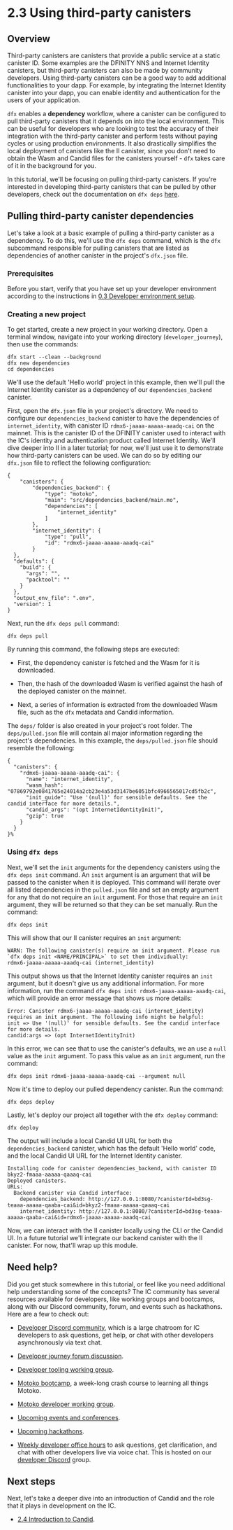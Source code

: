 # 2.3 Using third-party canisters

## Overview

Third-party canisters are canisters that provide a public service at a static canister ID. Some examples are the DFINITY NNS and Internet Identity canisters, but third-party canisters can also be made by community developers. Using third-party canisters can be a good way to add additional functionalities to your dapp. For example, by integrating the Internet Identity canister into your dapp, you can enable identity and authentication for the users of your application. 

`dfx` enables a **dependency** workflow, where a canister can be configured to pull third-party canisters that it depends on into the local environment. This can be useful for developers who are looking to test the accuracy of their integration with the third-party canister and perform tests without paying cycles or using production environments. It also drastically simplifies the local deployment of canisters like the II canister, since you don't need to obtain the Wasm and Candid files for the canisters yourself - `dfx` takes care of it in the background for you. 

In this tutorial, we'll be focusing on pulling third-party canisters. If you're interested in developing third-party canisters that can be pulled by other developers, check out the documentation on `dfx deps` [here](/docs/developer-docs/setup/pulling-canister-dependencies.md).

## Pulling third-party canister dependencies  

Let's take a look at a basic example of pulling a third-party canister as a dependency. To do this, we'll use the `dfx deps` command, which is the `dfx` subcommand responsible for pulling canisters that are listed as dependencies of another canister in the project's `dfx.json` file.

### Prerequisites

Before you start, verify that you have set up your developer environment according to the instructions in [0.3 Developer environment setup](../level-0/03-dev-env.md).

### Creating a new project

To get started, create a new project in your working directory. Open a terminal window, navigate into your working directory (`developer_journey`), then use the commands:

```
dfx start --clean --background
dfx new dependencies
cd dependencies
```

We'll use the default 'Hello world' project in this example, then we'll pull the Internet Identity canister as a dependency of our `dependencies_backend` canister. 

First, open the `dfx.json` file in your project's directory. We need to configure our `dependencies_backend` canister to have the dependencies of `internet_identity`, with canister ID `rdmx6-jaaaa-aaaaa-aaadq-cai` on the mainnet. This is the canister ID of the DFINITY canister used to interact with the IC's identity and authentication product called Internet Identity. We'll dive deeper into II in a later tutorial; for now, we'll just use it to demonstrate how third-party canisters can be used. We can do so by editing our `dfx.json` file to reflect the following configuration:

```
{
    "canisters": {
        "dependencies_backend": {
            "type": "motoko",
            "main": "src/dependencies_backend/main.mo",
            "dependencies": [
                "internet_identity"
            ]
        },
        "internet_identity": {
            "type": "pull",
            "id": "rdmx6-jaaaa-aaaaa-aaadq-cai"
        }
  },
  "defaults": {
    "build": {
      "args": "",
      "packtool": ""
    }
  },
  "output_env_file": ".env",
  "version": 1
}
```

Next, run the `dfx deps pull` command:

```
dfx deps pull
```

By running this command, the following steps are executed:

- First, the dependency canister is fetched and the Wasm for it is downloaded.

- Then, the hash of the downloaded Wasm is verified against the hash of the deployed canister on the mainnet. 

- Next, a series of information is extracted from the downloaded Wasm file, such as the `dfx` metadata and Candid information. 

The `deps/` folder is also created in your project's root folder. The `deps/pulled.json` file will contain all major information regarding the project's dependencies. In this example, the `deps/pulled.json` file should resemble the following:

```
{
  "canisters": {
    "rdmx6-jaaaa-aaaaa-aaadq-cai": {
      "name": "internet_identity",
      "wasm_hash": "07869792e0841765e24014a2cb23e4a53d3147be6051bfc4966565017cd5fb2c",
      "init_guide": "Use '(null)' for sensible defaults. See the candid interface for more details.",
      "candid_args": "(opt InternetIdentityInit)",
      "gzip": true
    }
  }
}%
```


### Using `dfx deps`

Next, we'll set the `init` arguments for the dependency canisters using the `dfx deps init` command. An `init` argument is an argument that will be passed to the canister when it is deployed. This command will iterate over all listed dependencies in the `pulled.json` file and set an empty argument for any that do not require an `init` argument. For those that require an `init` argument, they will be returned so that they can be set manually. Run the command:

```
dfx deps init
```

This will show that our II canister requires an `init` argument:

```
WARN: The following canister(s) require an init argument. Please run `dfx deps init <NAME/PRINCIPAL>` to set them individually:
rdmx6-jaaaa-aaaaa-aaadq-cai (internet_identity)
```

This output shows us that the Internet Identity canister requires an `init` argument, but it doesn't give us any additional information. For more information, run the command `dfx deps init rdmx6-jaaaa-aaaaa-aaadq-cai`, which will provide an error message that shows us more details:

```
Error: Canister rdmx6-jaaaa-aaaaa-aaadq-cai (internet_identity) requires an init argument. The following info might be helpful:
init => Use '(null)' for sensible defaults. See the candid interface for more details.
candid:args => (opt InternetIdentityInit)
```

In this error, we can see that to use the canister's defaults, we an use a `null` value as the `init` argument. To pass this value as an `init` argument, run the command:

```
dfx deps init rdmx6-jaaaa-aaaaa-aaadq-cai --argument null
```

Now it's time to deploy our pulled dependency canister. Run the command:

```
dfx deps deploy
```

Lastly, let's deploy our project all together with the `dfx deploy` command:

```
dfx deploy
```

The output will include a local Candid UI URL for both the `dependencies_backend` canister, which has the default 'Hello world' code, and the local Candid UI URL for the Internet Identity canister. 

```
Installing code for canister dependencies_backend, with canister ID bkyz2-fmaaa-aaaaa-qaaaq-cai
Deployed canisters.
URLs:
  Backend canister via Candid interface:
    dependencies_backend: http://127.0.0.1:8080/?canisterId=bd3sg-teaaa-aaaaa-qaaba-cai&id=bkyz2-fmaaa-aaaaa-qaaaq-cai
    internet_identity: http://127.0.0.1:8080/?canisterId=bd3sg-teaaa-aaaaa-qaaba-cai&id=rdmx6-jaaaa-aaaaa-aaadq-cai
```

Now, we can interact with the II canister locally using the CLI or the Candid UI. In a future tutorial we'll integrate our backend canister with the II canister. For now, that'll wrap up this module.

## Need help?

Did you get stuck somewhere in this tutorial, or feel like you need additional help understanding some of the concepts? The IC community has several resources available for developers, like working groups and bootcamps, along with our Discord community, forum, and events such as hackathons. Here are a few to check out:

- [Developer Discord community](https://discord.com/invite/cA7y6ezyE2), which is a large chatroom for IC developers to ask questions, get help, or chat with other developers asynchronously via text chat. 

- [Developer journey forum discussion](https://forum.dfinity.org/t/developer-journey-feedback-and-discussion/23893).

- [Developer tooling working group](https://www.google.com/calendar/event?eid=MHY0cjBubmlnYXY1cTkzZzVzcmozb3ZjZm5fMjAyMzEwMDVUMTcwMDAwWiBjX2Nnb2VxOTE3cnBlYXA3dnNlM2lzMWhsMzEwQGc&ctz=Europe/Zurich).

- [Motoko bootcamp](https://github.com/motoko-bootcamp/bootcamp-2022), a week-long crash course to learning all things Motoko. 

- [Motoko developer working group](https://www.google.com/calendar/event?eid=ZWVnb2luaHU0ZjduMTNpZHI3MWJkcWVwNWdfMjAyMzEwMTJUMTUwMDAwWiBjX2Nnb2VxOTE3cnBlYXA3dnNlM2lzMWhsMzEwQGc&ctz=Europe/Zurich).

- [Upcoming events and conferences](https://dfinity.org/events-and-news/).

- [Upcoming hackathons](https://dfinity.org/hackathons/).

- [Weekly developer office hours](https://discord.gg/4a7SZzRk?event=1164114241893187655) to ask questions, get clarification, and chat with other developers live via voice chat. This is hosted on our [developer Discord](https://discord.com/invite/cA7y6ezyE2) group.

## Next steps

Next, let's take a deeper dive into an introduction of Candid and the role that it plays in development on the IC.

- [2.4 Introduction to Candid](2.4-intro-candid.md).

